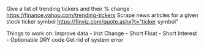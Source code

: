 Give a list of trending tickers and their % change : https://finance.yahoo.com/trending-tickers
Scrape news articles for a given stock ticker symbol https://finviz.com/quote.ashx?t="ticker symbol"

Things to work on:
Improve data - Inst Change - Short Float - Short Interest - Optionable
DRY code
Get rid of system error 